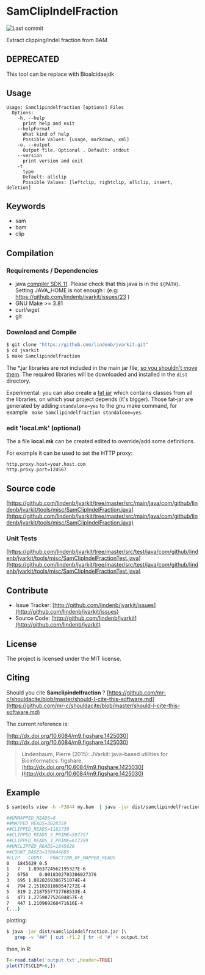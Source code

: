 # SamClipIndelFraction

![Last commit](https://img.shields.io/github/last-commit/lindenb/jvarkit.png)

Extract clipping/indel fraction from BAM


## DEPRECATED

This tool can be replace with Bioalcidaejdk

## Usage

```
Usage: Samclipindelfraction [options] Files
  Options:
    -h, --help
      print help and exit
    --helpFormat
      What kind of help
      Possible Values: [usage, markdown, xml]
    -o, --output
      Output file. Optional . Default: stdout
    --version
      print version and exit
    -t
      type
      Default: allclip
      Possible Values: [leftclip, rightclip, allclip, insert, deletion]

```


## Keywords

 * sam
 * bam
 * clip


## Compilation

### Requirements / Dependencies

* java [compiler SDK 11](https://jdk.java.net/11/). Please check that this java is in the `${PATH}`. Setting JAVA_HOME is not enough : (e.g: https://github.com/lindenb/jvarkit/issues/23 )
* GNU Make >= 3.81
* curl/wget
* git


### Download and Compile

```bash
$ git clone "https://github.com/lindenb/jvarkit.git"
$ cd jvarkit
$ make Samclipindelfraction
```

The *.jar libraries are not included in the main jar file, [so you shouldn't move them](https://github.com/lindenb/jvarkit/issues/15#issuecomment-140099011 ).
The required libraries will be downloaded and installed in the `dist` directory.

Experimental: you can also create a [fat jar](https://stackoverflow.com/questions/19150811/) which contains classes from all the libraries, on which your project depends (it's bigger). Those fat-jar are generated by adding `standalone=yes` to the gnu make command, for example ` make Samclipindelfraction standalone=yes`.

### edit 'local.mk' (optional)

The a file **local.mk** can be created edited to override/add some definitions.

For example it can be used to set the HTTP proxy:

```
http.proxy.host=your.host.com
http.proxy.port=124567
```
## Source code 

[https://github.com/lindenb/jvarkit/tree/master/src/main/java/com/github/lindenb/jvarkit/tools/misc/SamClipIndelFraction.java](https://github.com/lindenb/jvarkit/tree/master/src/main/java/com/github/lindenb/jvarkit/tools/misc/SamClipIndelFraction.java)

### Unit Tests

[https://github.com/lindenb/jvarkit/tree/master/src/test/java/com/github/lindenb/jvarkit/tools/misc/SamClipIndelFractionTest.java](https://github.com/lindenb/jvarkit/tree/master/src/test/java/com/github/lindenb/jvarkit/tools/misc/SamClipIndelFractionTest.java)


## Contribute

- Issue Tracker: [http://github.com/lindenb/jvarkit/issues](http://github.com/lindenb/jvarkit/issues)
- Source Code: [http://github.com/lindenb/jvarkit](http://github.com/lindenb/jvarkit)

## License

The project is licensed under the MIT license.

## Citing

Should you cite **Samclipindelfraction** ? [https://github.com/mr-c/shouldacite/blob/master/should-I-cite-this-software.md](https://github.com/mr-c/shouldacite/blob/master/should-I-cite-this-software.md)

The current reference is:

[http://dx.doi.org/10.6084/m9.figshare.1425030](http://dx.doi.org/10.6084/m9.figshare.1425030)

> Lindenbaum, Pierre (2015): JVarkit: java-based utilities for Bioinformatics. figshare.
> [http://dx.doi.org/10.6084/m9.figshare.1425030](http://dx.doi.org/10.6084/m9.figshare.1425030)


## Example

```bash
$ samtools view -h -F3844 my.bam  | java -jar dist/samclipindelfraction.jar 

##UNMAPPED_READS=0
##MAPPED_READS=3028359
##CLIPPED_READS=1182730
##CLIPPED_READS_5_PRIME=597757
##CLIPPED_READS_3_PRIME=617399
##UNCLIPPED_READS=1845629
##COUNT_BASES=338644685
#CLIP	COUNT	FRACTION_OF_MAPPED_READS
0	1845629	0.5
1	7	1.8963724562195327E-6
2	6756	0.0018302703306027376
3	695	1.8828269386751074E-4
4	794	2.1510281860547272E-4
5	819	2.2187557737768533E-4
6	471	1.275987752684857E-4
7	447	1.210969268471616E-4
(...)
```

plotting:
```bash
$ java -jar dist/samclipindelfraction.jar |\
   grep -v "##" | cut -f1,2 | tr -d '#' > output.txt
```

then, in R:
```R
T<-read.table('output.txt',header=TRUE)
plot(T[T$CLIP>0,])
```


